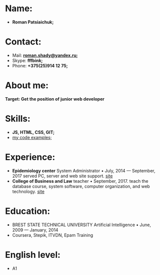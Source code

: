 # Name:
+ **Roman Patsiaichuk;**
# Contact:
+ Mail: **roman.shady@yandex.ru;**
+ Skype: **fffbink;**
+ Phone: **+375(25)914 12 75;**
# About me:
**Target: Get the position of junior web developer**
# Skills:
+ **JS, HTML, CSS, GIT;**
+ [my code examples;](https://github.com/fffbink/js-assignments)
# Experience:
+ **Epidemiology center**
System Administrator • July, 2014 — September, 2017
served PC, server and web site support. 
[site](http://zoncgie.brest.by/)
+ **College of Business and Law**
teacher • September, 2017.
teach the database course, system software, computer organization, and web technology. [site](https://brest.kbp.by/)
# **Education:**
+ BREST STATE TECHNICAL UNIVERSITY
Artificial Intelligence • June, 2009 — January, 2014
+ Coursera, Stepik, ITVDN, Epam Training
# English level:
+ A1
